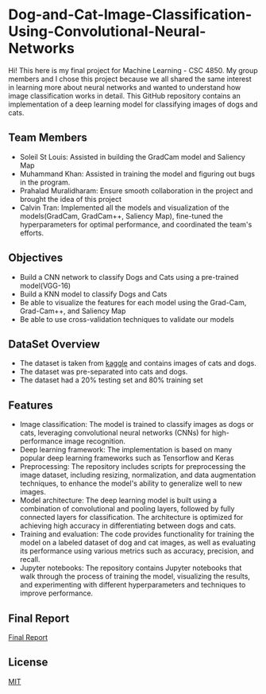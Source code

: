 # Dog-and-Cat-Image-Classification-Using-Convolutional-Neural-Networks

Hi!
This here is my final project for Machine Learning - CSC 4850. My group members and I chose this project because we all shared the same interest in learning more about neural networks and wanted to understand how image classification works in detail. This GitHub repository contains an implementation of a deep learning model for classifying images of dogs and cats. 
## Team Members
* Soleil St Louis: Assisted in building the GradCam model and Saliency Map
* Muhammand Khan: Assisted in training the model and figuring out bugs in the program.
* Prahalad Muralidharam: Ensure smooth collaboration in the project and brought the idea of this project
* Calvin Tran: Implemented all the models and visualization of the models(GradCam, GradCam++, Saliency Map), fine-tuned the hyperparameters for optimal performance, and coordinated the team's efforts.
## Objectives
* Build a CNN network to classify Dogs and Cats using a pre-trained model(VGG-16)
* Build a KNN model to classify Dogs and Cats 
* Be able to visualize the features for each model using the Grad-Cam, Grad-Cam++, and Saliency Map
* Be able to use cross-validation techniques to validate our models

## DataSet Overview
* The dataset is taken from [kaggle](https://www.kaggle.com/datasets/chetankv/dogs-cats-images) and contains images of cats and dogs.
* The dataset was pre-separated into cats and dogs.
* The dataset had a 20% testing set and 80% training set

## Features
* Image classification: The model is trained to classify images as dogs or cats, leveraging convolutional neural networks (CNNs) for high-performance image recognition.
* Deep learning framework: The implementation is based on many popular deep learning frameworks such as Tensorflow and Keras
* Preprocessing: The repository includes scripts for preprocessing the image dataset, including resizing, normalization, and data augmentation techniques, to enhance the model's ability to generalize well to new images.
* Model architecture: The deep learning model is built using a combination of convolutional and pooling layers, followed by fully connected layers for classification. The architecture is optimized for achieving high accuracy in differentiating between dogs and cats.
* Training and evaluation: The code provides functionality for training the model on a labeled dataset of dog and cat images, as well as evaluating its performance using various metrics such as accuracy, precision, and recall.
* Jupyter notebooks: The repository contains Jupyter notebooks that walk through the process of training the model, visualizing the results, and experimenting with different hyperparameters and techniques to improve performance.
## Final Report

[Final Report](FinalReport.pdf)

## License

[MIT](https://choosealicense.com/licenses/mit/)
